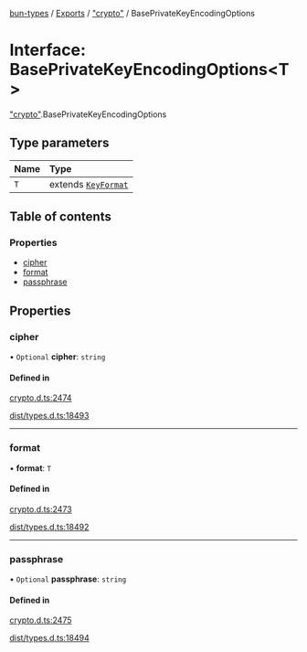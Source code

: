 [bun-types](https://github.com/oven-sh/bun-types/blob/master/api-docs/README.md) / [Exports](https://github.com/oven-sh/bun-types/blob/master/api-docs/modules.md) / ["crypto"](https://github.com/oven-sh/bun-types/blob/master/api-docs/modules/crypto_.md) / BasePrivateKeyEncodingOptions

# Interface: BasePrivateKeyEncodingOptions<T\>

["crypto"](https://github.com/oven-sh/bun-types/blob/master/api-docs/modules/crypto_.md).BasePrivateKeyEncodingOptions

## Type parameters

| Name | Type |
| :------ | :------ |
| `T` | extends [`KeyFormat`](https://github.com/oven-sh/bun-types/blob/master/api-docs/modules/crypto_.md#keyformat) |

## Table of contents

### Properties

- [cipher](https://github.com/oven-sh/bun-types/blob/master/api-docs/interfaces/crypto_.BasePrivateKeyEncodingOptions.md#cipher)
- [format](https://github.com/oven-sh/bun-types/blob/master/api-docs/interfaces/crypto_.BasePrivateKeyEncodingOptions.md#format)
- [passphrase](https://github.com/oven-sh/bun-types/blob/master/api-docs/interfaces/crypto_.BasePrivateKeyEncodingOptions.md#passphrase)

## Properties

### cipher

• `Optional` **cipher**: `string`

#### Defined in

[crypto.d.ts:2474](https://github.com/valgaze/bun-types/blob/6f8dbf8/crypto.d.ts#L2474)

[dist/types.d.ts:18493](https://github.com/valgaze/bun-types/blob/6f8dbf8/dist/types.d.ts#L18493)

___

### format

• **format**: `T`

#### Defined in

[crypto.d.ts:2473](https://github.com/valgaze/bun-types/blob/6f8dbf8/crypto.d.ts#L2473)

[dist/types.d.ts:18492](https://github.com/valgaze/bun-types/blob/6f8dbf8/dist/types.d.ts#L18492)

___

### passphrase

• `Optional` **passphrase**: `string`

#### Defined in

[crypto.d.ts:2475](https://github.com/valgaze/bun-types/blob/6f8dbf8/crypto.d.ts#L2475)

[dist/types.d.ts:18494](https://github.com/valgaze/bun-types/blob/6f8dbf8/dist/types.d.ts#L18494)
